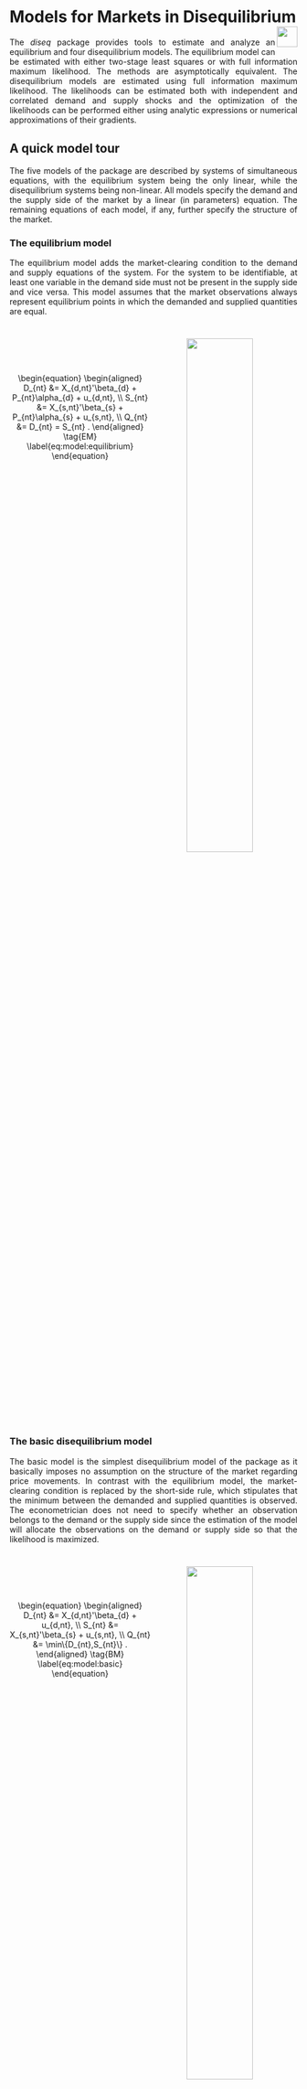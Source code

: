 

# Models for Markets in Disequilibrium  <img src='man/figures/logo.png' align="right" height="36" />

<style>
body { text-align:justify; }
</style>

<!-- badges: start -->
<!-- badges: end -->

The *diseq* package provides tools to estimate and analyze an equilibrium and four disequilibrium models. The equilibrium model can be estimated with either two-stage least squares or with full information maximum likelihood. The methods are asymptotically equivalent. The disequilibrium models are estimated using full information maximum likelihood. The likelihoods can be estimated both with independent and correlated demand and supply shocks and the optimization of the likelihoods can be performed either using analytic expressions or numerical approximations of their gradients.

## A quick model tour

The five models of the package are described by systems of simultaneous equations, with the equilibrium system being the only linear, while the disequilibrium systems being non-linear. All models specify the demand and the supply side of the market by a linear (in parameters) equation. The remaining equations of each model, if any, further specify the structure of the market. 

### The equilibrium model

The equilibrium model adds the market-clearing condition to the demand and supply equations of the system. For the system to be identifiable, at least one variable in the demand side must not be present in the supply side and vice versa. This model assumes that the market observations always represent equilibrium points in which the demanded and supplied quantities are equal. 

<div style='text-align:center;display:inline-block;width:100%'>
<div style='width:49%;float:left;margin:17% auto'>
\begin{equation}
\begin{aligned}
D_{nt} &= X_{d,nt}'\beta_{d} + P_{nt}\alpha_{d} + u_{d,nt}, \\
S_{nt} &= X_{s,nt}'\beta_{s} + P_{nt}\alpha_{s} + u_{s,nt}, \\
Q_{nt} &= D_{nt} = S_{nt} .
\end{aligned} \tag{EM} \label{eq:model:equilibrium}
\end{equation}
</div>
<img src='man/figures/equilibrium.png' align="center" width="48%" style='float:left;margin:5% auto'/>
</div>

### The basic disequilibrium model

The basic model is the simplest disequilibrium model of the package as it basically imposes no assumption on the structure of the market regarding price movements. In contrast with the equilibrium model, the market-clearing condition is replaced by the short-side rule, which stipulates that the minimum between the demanded and supplied quantities is observed. The econometrician does not need to specify whether an observation belongs to the demand or the supply side since the estimation of the model will allocate the observations on the demand or supply side so that the likelihood is maximized.

<div style='text-align:center;display:inline-block;width:100%'>
<div style='width:49%;float:left;margin:17% auto'>
\begin{equation}
\begin{aligned}
D_{nt} &= X_{d,nt}'\beta_{d} + u_{d,nt}, \\
S_{nt} &= X_{s,nt}'\beta_{s} + u_{s,nt}, \\
Q_{nt} &= \min\{D_{nt},S_{nt}\} .
\end{aligned} \tag{BM} \label{eq:model:basic}
\end{equation}
</div>
<img src='man/figures/diseq_basic_model.png' align="center" width="48%" style='float:left;margin:5% auto'/>
</div>

### The directional disequilibrium model

The directional model attaches an additional equation to the system of the basic model. The added equation is a sample separation condition based on the direction of the price movements. When prices increase at a given date, an observation is assumed to belong on the supply side. When prices fall, an observation is assumed to belong in the demand side. In short, this condition separates the sample before the estimation and uses this separation as additional information in the estimation procedure. Although, when appropriate, more information improves estimations, it also, when inaccurate, intensifies misspecification problems. Therefore, the additional structure of the directional model does not guarantee better estimates in comparison with the basic model.

<div style='text-align:center;display:inline-block;width:100%'>
<div style='width:49%;float:left;margin:17% auto'>
\begin{equation}
\begin{aligned}
D_{nt} &= X_{d,nt}'\beta_{d} + u_{d,nt}, \\
S_{nt} &= X_{s,nt}'\beta_{s} + u_{s,nt}, \\
Q_{nt} &= \min\{D_{nt},S_{nt}\}, \\
\Delta P_{nt} &\ge 0 \implies D_{nt} \ge S_{nt}.
\end{aligned} \tag{DM} \label{eq:model:directional}
\end{equation}
</div>
<img src='man/figures/diseq_directional_model.png' align="center" width="48%" style='float:left;margin:5% auto'/>
</div>

### A disequilibrium model with deterministic price dynamics

The separation rule of the directional model classifies observations on the demand or supply-side based in a binary fashion, which is not always flexible, as observations that correspond to large shortages/surpluses are treated the same with observations that correspond to small shortages/ surpluses. The deterministic adjustment model of the package replaces this binary separation rule with a quantitative one. The magnitude of the price movements is analogous to the magnitude of deviations from the market-clearing condition. This model offers a flexible estimation alternative, with one extra degree of freedom in the estimation of price dynamics, that accounts for market forces that are in alignment with standard economic reasoning. By letting $\gamma$ approach zero, the equilibrium model can be obtained as a limiting case of this model.

<div style='text-align:center;display:inline-block;width:100%'>
<div style='width:49%;float:left;margin:17% auto'>
\begin{equation}
\begin{aligned}
D_{nt} &= X_{d,nt}'\beta_{d} + P_{nt}\alpha_{d} + u_{d,nt}, \\
S_{nt} &= X_{s,nt}'\beta_{s} + P_{nt}\alpha_{s} + u_{s,nt}, \\
Q_{nt} &= \min\{D_{nt},S_{nt}\}, \\
\Delta P_{nt} &= \frac{1}{\gamma} \left( D_{nt} - S_{nt} \right).
\end{aligned} \tag{DA} \label{eq:model:deterministic_adjustment}
\end{equation}
</div>
<img src='man/figures/diseq_deterministic_adjustment_model.png' align="center" width="48%" style='float:left;margin:5% auto'/>
</div>

### A disequilibrium model with stochastic price dynamics

The last model of the package extends the price dynamics of the deterministic adjustment model by adding additional explanatory variables and a stochastic term. The latter term in particular makes the price adjustment mechanism stochastic and, deviating from the structural assumptions of models $(DA)$ and $(DM)$, abstains from imposing any separation assumption on the sample. The estimation of this model offers the highest degree of freedom, accompanied, however, by a significant increase in estimation complexity, which can hinder the stability of the procedure and the numerical accuracy of the outcomes. 

<div style='text-align:center;display:inline-block;width:100%'>
<div style='width:49%;float:left;margin:17% auto'>
\begin{equation}
\begin{aligned}
D_{nt} &= X_{d,nt}'\beta_{d} + P_{nt}\alpha_{d} + u_{d,nt}, \\
S_{nt} &= X_{s,nt}'\beta_{s} + P_{nt}\alpha_{s} + u_{s,nt}, \\
Q_{nt} &= \min\{D_{nt},S_{nt}\}, \\
\Delta P_{nt} &= \frac{1}{\gamma} \left( D_{nt} - S_{nt} \right) +  X_{p,nt}'\beta_{p} + u_{p,nt}. 
\end{aligned} \tag{SA} \label{eq:model:stochastic_adjustment}
\end{equation}
</div>
<img src='man/figures/diseq_stochastic_adjustment_model.png' align="center" width="48%" style='float:left;margin:5% auto'/>
</div>

## Installation

The released version of [*diseq*](https://CRAN.R-project.org/package=diseq) can be installed from [CRAN](https://CRAN.R-project.org) with:

``` r
install.packages("diseq")
```

The source code of the in-development version can be download from [GitHub](https://github.com/pi-kappa-devel/diseq).

After installing it, there is a basic-usage example installed with it. To see it type the command
```
vignette('basic_usage')
```

You can find the documentation of the package by typing
```
?? diseq
```

## A practical example

This is a basic example that illustrates how a model of the package can be estimated. The package is loaded in the standard way.


```r
library(diseq)
```

The example uses simulated data. The *diseq* package offers a function to simulate data from data generating processes that correspond to the models that the package provides.

```r
model_tbl <- simulate_model_data(
  "diseq_basic", 10000, 5,
  -1.9, 12.9, c(2.1, -0.7), c(3.5, 6.25),
  2.8, 10.2, c(0.65), c(1.15, 4.2),
  NA, NA, c(NA),
  seed = 42
)
```

Models are initialized by a constructor. In this example, a basic disequilibrium model is estimated. There are also other models available (see [Design and functionality]). The constructor sets the model's parameters and performs the necessary initialization processes. The following variables specify this example's parameterization.

 * The key is the combination of columns that uniquely identify a record of the dataset. For panel data, this should be a vector of the entity identifier and the time columns.

```r
key_columns <- c("id", "date")
```
 
 * The quantity variable.

```r
quantity_column <- "Q"
```

 * The price variable. 

```r
price_column <- "P"
```

 * The specification of the system's equations. Each specification sets the right hand side of one system equation. The expressions are specified similarly to the expressions of formulas of linear models. Indicator variables and interactions are created automatically by the constructor. 

```r
demand_specification <- paste0(price_column, " + Xd1 + Xd2 + X1 + X2")
supply_specification <- "Xs1 + X1 + X2"
```

 * The verbosity level controls the level of messaging. The object displays
     * error: always,
     * warning: $\ge$ 1, 
     * info: $\ge$ 2, 
     * verbose: $\ge$ 3 and
     * debug: $\ge$ 4.

```r
verbose <- 0
```

 * Should the model estimation allow for correlated demand and supply shocks?

```r
use_correlated_shocks <- TRUE
```


```r
mdl <- new(
  "diseq_basic",
  key_columns,
  quantity_column, price_column, demand_specification, paste0(price_column, " + ", supply_specification),
  model_tbl,
  use_correlated_shocks = use_correlated_shocks, verbose = verbose
)
```

The model is estimated with default options by a simple call. See the documentation of `estimate` for more 
details and options.

```r
est <- estimate(mdl)
bbmle::summary(est)
#> Maximum likelihood estimation
#> 
#> Call:
#> `bbmle::mle2`(list(skip.hessian = FALSE, start = c(D_P = 2.20196877751699, 
#> D_CONST = 11.2388922841303, D_Xd1 = 0.270903396323925, D_Xd2 = -0.0866785170449159, 
#> D_X1 = 1.44062383641357, D_X2 = 4.46769000498207, S_P = 2.19994905762293, 
#> S_CONST = 10.2218850028638, S_Xs1 = 0.59622703822817, S_X1 = 1.43857649730766, 
#> S_X2 = 4.46672975897316, D_VARIANCE = 1, S_VARIANCE = 1, RHO = 0
#> ), method = "BFGS", minuslogl = function (...) 
#> minus_log_likelihood(object, ...), gr = function (...) 
#> gradient(object, ...)))
#> 
#> Coefficients:
#>              Estimate Std. Error  z value  Pr(z)    
#> D_P        -1.9277826  0.0643871 -29.9405 <2e-16 ***
#> D_CONST    12.7187450  0.1665723  76.3557 <2e-16 ***
#> D_Xd1       2.1041794  0.0386208  54.4831 <2e-16 ***
#> D_Xd2      -0.6396308  0.0293756 -21.7742 <2e-16 ***
#> D_X1        3.4902260  0.0398746  87.5300 <2e-16 ***
#> D_X2        6.2935478  0.0385864 163.1028 <2e-16 ***
#> S_P         2.8065335  0.0120090 233.7023 <2e-16 ***
#> S_CONST    10.1644425  0.0494381 205.5993 <2e-16 ***
#> S_Xs1       0.6782140  0.0097622  69.4737 <2e-16 ***
#> S_X1        1.1295126  0.0104475 108.1137 <2e-16 ***
#> S_X2        4.1981877  0.0103540 405.4635 <2e-16 ***
#> D_VARIANCE  1.0177756  0.0303119  33.5767 <2e-16 ***
#> S_VARIANCE  1.0026251  0.0074199 135.1273 <2e-16 ***
#> RHO        -0.0238756  0.0376718  -0.6338 0.5262    
#> ---
#> Signif. codes:  0 '***' 0.001 '**' 0.01 '*' 0.05 '.' 0.1 ' ' 1
#> 
#> -2 log L: 138110.5
```
## Design and functionality

The equilibrium model can be estimated either using two-stage least squares or full information maximum likelihood. The two methods are asymptotically equivalent. The classes that implement these estimation techniques are respectively

* `eq_2sls` and
* `eq_fiml`.

In total, there are four disequilibrium models, which are all estimated using full information maximum likelihood. By default, the estimations use analytically calculated gradient expressions, but the user has the ability to override this behavior. The classes that implement the four disequilibrium models are 

* `diseq_basic`, 
* `diseq_directional`, 
* `diseq_deterministic_adjustment`, and
* `diseq_stochastic_adjustment`.

The package organizes these classes in a simple object oriented hierarchy. 
<div style="width:100%;text-align:center">
<img src='man/figures/design.png' align="center" />
</div>

Concerning post estimation analysis, the package offers functionality to calculate

* shortage probabilities,
* marginal effects on shortage probabilities,
* point estimates of normalized shortages,
* point estimates of relative shortages,
* aggregate demand and supply,
* post-estimation classification of observations in demand and supply.

## Alternative packages

The estimation of the basic model is also supported by the package [_Disequilibrium_](https://CRAN.R-project.org/package=Disequilibrium). By default the _Disequilibrium_ package numerically approximates the gradient when optimizing the likelihood. In contrast, _diseq_ uses analytically calculated expressions for the likelihood, which can reduce the duration of estimating the model. In addition, it allows the user to override this behavior and use the numerically approximated gradient. There is no alternative package that supports the out-of-the-box estimation of the other three disequilibrium models of _diseq_. 

## Planned extensions

The package is planned to be expanded in two ways. 

* Firstly, it should become more inclusive by adding additional models and methods for the estimation of markets and their forces. 
* Secondly, the implementation is currently written directly in _R_ and is single-threaded using only one processor for the estimations of the models. For the numerically intensive likelihood optimizations that the package employs, this results to extended execution times when the models are estimated using large dataset. The estimation of the models should be gradually re-implemented in _C++_ using a concurrent design. 

## Contributors

Pantelis Karapanagiotis 

Feel free to join, share, contribute, distribute.

## License

The code is distributed under the MIT License. 
